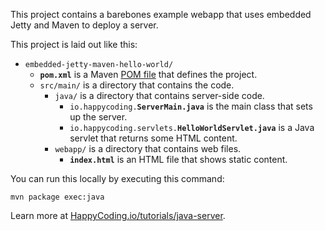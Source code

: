 This project contains a barebones example webapp that uses embedded Jetty and Maven to deploy a server.

This project is laid out like this:

- `embedded-jetty-maven-hello-world/`
  - **`pom.xml`** is a Maven [POM file](https://maven.apache.org/pom.html) that defines the project.
  - `src/main/` is a directory that contains the code.
    - `java/` is a directory that contains server-side code.
      - `io.happycoding.`**`ServerMain.java`** is the main class that sets up the server.
      - `io.happycoding.servlets.`**`HelloWorldServlet.java`** is a Java servlet that returns some HTML content.
    - `webapp/` is a directory that contains web files.
      - **`index.html`** is an HTML file that shows static content.

You can run this locally by executing this command:

```
mvn package exec:java
```

Learn more at [HappyCoding.io/tutorials/java-server](https://happycoding.io/tutorials/java-server).